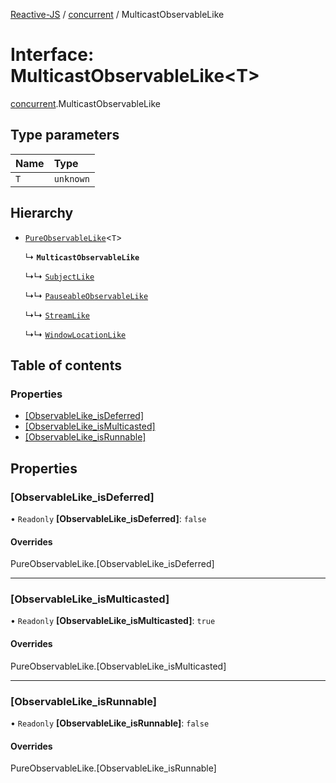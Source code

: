 [Reactive-JS](../README.md) / [concurrent](../modules/concurrent.md) / MulticastObservableLike

# Interface: MulticastObservableLike\<T\>

[concurrent](../modules/concurrent.md).MulticastObservableLike

## Type parameters

| Name | Type |
| :------ | :------ |
| `T` | `unknown` |

## Hierarchy

- [`PureObservableLike`](concurrent.PureObservableLike.md)\<`T`\>

  ↳ **`MulticastObservableLike`**

  ↳↳ [`SubjectLike`](concurrent.SubjectLike.md)

  ↳↳ [`PauseableObservableLike`](concurrent.PauseableObservableLike.md)

  ↳↳ [`StreamLike`](concurrent.StreamLike.md)

  ↳↳ [`WindowLocationLike`](integrations_web.WindowLocationLike.md)

## Table of contents

### Properties

- [[ObservableLike\_isDeferred]](concurrent.MulticastObservableLike.md#[observablelike_isdeferred])
- [[ObservableLike\_isMulticasted]](concurrent.MulticastObservableLike.md#[observablelike_ismulticasted])
- [[ObservableLike\_isRunnable]](concurrent.MulticastObservableLike.md#[observablelike_isrunnable])

## Properties

### [ObservableLike\_isDeferred]

• `Readonly` **[ObservableLike\_isDeferred]**: ``false``

#### Overrides

PureObservableLike.[ObservableLike\_isDeferred]

___

### [ObservableLike\_isMulticasted]

• `Readonly` **[ObservableLike\_isMulticasted]**: ``true``

#### Overrides

PureObservableLike.[ObservableLike\_isMulticasted]

___

### [ObservableLike\_isRunnable]

• `Readonly` **[ObservableLike\_isRunnable]**: ``false``

#### Overrides

PureObservableLike.[ObservableLike\_isRunnable]
